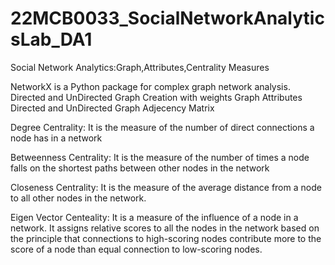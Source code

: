 # 22MCB0033_SocialNetworkAnalyticsLab_DA1

Social Network Analytics:Graph,Attributes,Centrality Measures

NetworkX is a Python package for complex graph network analysis.
Directed and UnDirected Graph Creation with weights Graph Attributes
Directed and UnDirected Graph Adjecency Matrix

Degree Centrality: It is the measure of the number of direct connections a node has in a network

Betweenness Centrality: It is the measure of the number of times a node falls on the shortest paths between other nodes in the network

Closeness Centrality: It is the measure of the average distance from a node to all other nodes in the network.

Eigen Vector Centeality: It is a measure of the influence of a node in a network. It assigns relative scores to all the nodes in the network based on the principle that connections to high-scoring nodes contribute more to the score of a node than equal connection to low-scoring nodes. 
